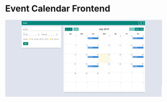 # Event Calendar Frontend

<img src="https://github.com/adnin/event-calendar-frontend/blob/master/src/assets/images/demo.PNG" width="600" align="center">
